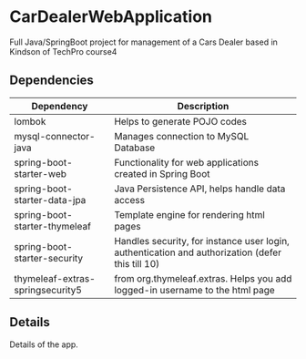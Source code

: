 # CarDealerWebApplication
Full Java/SpringBoot project for management of a Cars Dealer based in Kindson of TechPro course4

## Dependencies
| Dependency  | Description  |
|---|---|
|lombok|  Helps to generate POJO codes |
|mysql-connector-java| 	Manages connection to MySQL Database  |
| spring-boot-starter-web  | Functionality for web applications created in Spring Boot  |
|spring-boot-starter-data-jpa   |  	Java Persistence API, helps handle data access |
| spring-boot-starter-thymeleaf  | Template engine for rendering html pages  |
|spring-boot-starter-security  | Handles security, for instance user login, authentication and authorization (defer this till 10)  |
| thymeleaf-extras-springsecurity5 | from org.thymeleaf.extras. Helps you add logged-in username to the html page  |

## Details
Details of the app.
